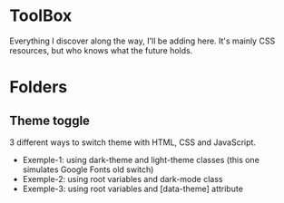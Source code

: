 # ToolBox

Everything I discover along the way, I'll be adding here. It's mainly CSS resources, but who knows what the future holds.

# Folders

## Theme toggle

3 different ways to switch theme with HTML, CSS and JavaScript.

- Exemple-1: using dark-theme and light-theme classes (this one simulates Google Fonts old switch)
- Exemple-2: using root variables and dark-mode class
- Exemple-3: using root variables and [data-theme] attribute
